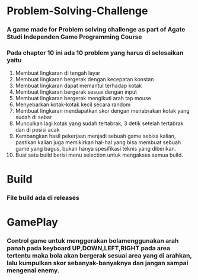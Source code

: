 # Problem-Solving-Challenge
### A game made for Problem solving challenge as part of Agate Studi Independen Game Programming Course

### Pada chapter 10 ini ada 10 problem yang harus di selesaikan yaitu 
<ol>
  <li>Membuat lingkaran di tengah layar</li>
  <li>Membuat lingkaran bergerak dengan kecepatan konstan</li>
  <li>Membuat lingkaran dapat memantul terhadap kotak</li>
  <li>Membuat lingkaran bergerak sesuai dengan input</li>
  <li>Membuat lingkaran bergerak mengikuti arah tap mouse</li>
  <li>Menyebarkan kotak-kotak kecil secara random</li>
  <li>Membuat lingkaran mendapatkan skor dengan menabrakan kotak yang sudah di sebar</li>
  <li>Munculkan lagi kotak yang sudah tertabrak, 3 detik setelah tertabrak dan di posisi acak</li>
  <li> Kembangkan hasil pekerjaan menjadi sebuah game sebisa kalian, pastikan kalian juga memikirkan hal-hal yang bisa membuat sebuah game yang bagus, bukan hanya spesifikasi teknis yang diberikan.</li>
  <li>Buat satu build berisi menu selection untuk mengakses semua build.</li>
  </ol>
  
  # Build
  ### File build ada di releases
  
  # GamePlay
  ### Control game untuk menggerakan bolamenggunakan arah panah pada keyboard UP,DOWN,LEFT,RIGHT pada area tertentu maka bola akan bergerak sesuai area yang di arahkan, lalu kumpulkan skor sebanyak-banyaknya dan jangan sampai mengenai  enemy.
